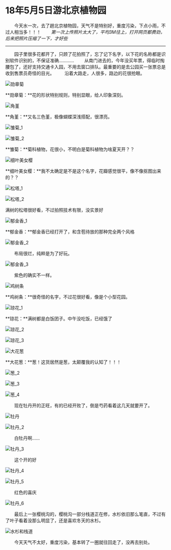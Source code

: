# 18年5月5日游北京植物园


　　今天水一次，去了趟北京植物园，天气不是特别好，重度污染，下点小雨，不过人相当多！！！
　　*第一次上传照片太大了，平均3M往上，打开网页都费劲，后来把照片压缩了一下，才好些*

<!-- more -->

---
　　园子里很多花都开了，只顾了花拍照了，忘了记下名字，以下花的名称都是识别软件识别的，不保证准确…………
　　从南门进去的，今年没买年票，得临时掏腰包了，还好支持交通卡入园，不用去窗口排队。最重要的是去公园买一张票总是收到售票员奇怪的目光。
　　沿着大路走，人很多，路边的花很抢眼。

![勋章菊](IMG_0189.jpg)

**勋章菊：**花的形状特别规则，特别显眼，给人印象深刻。

![角堇](IMG_0194.jpg)

**角堇：**又名三色堇，极像蝴蝶深浅搭配，很漂亮。

![雏菊_1](IMG_0198.jpg)

![雏菊_2](IMG_0199.jpg)

**雏菊：**菊科植物，花很小，不明白是菊科植物为啥夏天开？？

![细叶美女樱](IMG_0201.jpg)

**细叶美女樱：**我不太确定是不是这个名字，花瓣感觉很平，像不像抠图出来的？？

![松塔_1](IMG_0203.jpg)

![松塔_2](IMG_0210.jpg)

满树的松塔很好看，不过拍照技术有限，没实景好

![郁金香_1](IMG_0206.jpg)

**郁金香：**郁金香已经打开了，和含苞待放的那种完全两个风格

![郁金香_2](IMG_0209.jpg)

　　布局很烂，纯粹是为了好玩。

![郁金香_3](IMG_0215.jpg)

　　紫色的确实不一样。

![鸡树条](IMG_0213.jpg)

**鸡树条：**很奇怪的名字，不过花很好看，像是个小型花园。

![琼花_1](IMG_0216.jpg)

**琼花：**满树都是白饭团子。中午没吃饭，已经饿了

![琼花_2](IMG_0219.jpg)

![琼花_3](IMG_0244.jpg)

![大花葱](IMG_0220.jpg)

**大花葱：**葱！这货居然是葱，太颠覆我的认知了！！！

![葱_2](IMG_0221.jpg)

![葱_3](IMG_0223.jpg)

![葱_4](IMG_0227.jpg)

　　现在牡丹开的正旺，有的已经开败了，倒是芍药看着这几天就要开了。

![牡丹](IMG_0229.jpg)

![牡丹_2](IMG_0230.jpg)

　　白牡丹啊……

![牡丹_3](IMG_0231.jpg)

　　这个开的好

![牡丹_4](IMG_0233.jpg)

![牡丹_5](IMG_0234.jpg)

　　红色的喜庆

![牡丹_6](IMG_0236.jpg)

　　最后上一张樱桃沟的，樱桃沟一部分栈道正在修，水杉依旧那么笔直，不过有了叶子看着没那么明显了，还是喜欢冬天的水杉。

![水杉和栈道](IMG_0241.jpg)

　　今天天气不太好，重度污染，基本转了一圈就往回走了，没再去别处。
